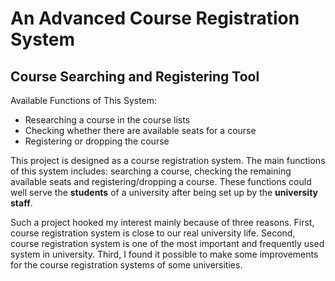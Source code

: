 # An Advanced Course Registration System

## Course Searching and Registering Tool

Available Functions of This System:
- Researching a course in the course lists
- Checking whether there are available seats for a course
- Registering or dropping the course 

This project is designed as a course registration system. The main functions of this system includes: searching a
course, checking the remaining available seats and registering/dropping a course. These functions could well serve the 
**students** of a university after being set up by the **university staff**.

<p>Such a project hooked my interest mainly because of three reasons. First, course registration system is close to our 
real university life. Second, course registration system is one of the most important and frequently used system in
university. Third, I found it possible to make some improvements for the course registration systems of some 
universities.</p>